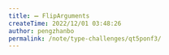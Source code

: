 ```yaml
---
title: ➖ FlipArguments
createTime: 2022/12/01 03:48:26
author: pengzhanbo
permalink: /note/type-challenges/qt5ponf3/
---
```

